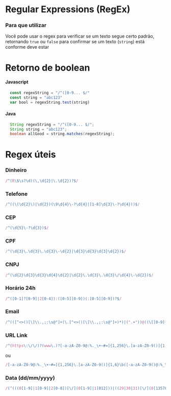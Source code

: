 # Regular Expressions (RegEx)
### Para que utilizar
Você pode usar o regex para verificar se um texto segue certo padrão, retornando `true` ou `false` para confirmar se um texto (`string`) está conforme deve estar

# Retorno de boolean
#### Javascript
```javascript
  const regexString = "/^([0-9... $/"
  const string = "abc123"
  var bool = regexString.test(string)
```
#### Java
```java
  String regexString = "/^([0-9... $/";
  String string = "abc123";
  boolean allGood = string.matches(regexString);
```
# Regex úteis

### Dinheiro
```javascript
/^(R\$\s?\d)(\,\d{2}|\.\d{2})?$/
```

### Telefone
```javascript
/^((\(\d{2}\)|\d{2})(\9\d{4}\-?\d{4}|[1-8]\d{3}\-?\d{4}))$/
```

### CEP
```javascript
/^(\d{5}\-?\d{3})$/
```

### CPF
```javascript
/^(\d{3}\.\d{3}\.\d{3}\-\d{2}|\d{3}\d{3}\d{3}\d{2})$/
```

### CNPJ
```javascript
/^(\d{2}\d{3}\d{3}\d{4}\d{2}|\d{2}\.\d{3}\.\d{3}\/\d{4}\-\d{2})$/
```

### Horário 24h
```javascript
/^([0-1]?[0-9]|2[0-4]):([0-5][0-9])(:[0-5][0-9])?$/
```

### Email
```javascript
/^(([^<>()[\]\\.,;:\s@"]+(\.[^<>()[\]\\.,;:\s@"]+)*)|(".+"))@((\[[0-9]{1,3}\.[0-9]{1,3}\.[0-9]{1,3}\.[0-9]{1,3}\])|(([a-zA-Z\-0-9]+\.)+[a-zA-Z]{2,}))$/
```

### URL Link
```javascript
/^(https\:\/\/)?(www\.)?[-a-zA-Z0-9@:%._\+~#=]{1,256}\.[a-zA-Z0-9()]{1,6}\b([-a-zA-Z0-9()@:%_\+.~#?&//=]*)$/
```
ou
```javascript
/[-a-zA-Z0-9@:%._\+~#=]{1,256}\.[a-zA-Z0-9()]{1,6}\b([-a-zA-Z0-9()@:%_\+.~#?&//=]*)/
```

### Data (dd/mm/yyyy)
```javascript
/(^(((0[1-9]|1[0-9]|2[0-8])[\/](0[1-9]|1[012]))|((29|30|31)[\/](0[13578]|1[02]))|((29|30)[\/](0[4,6,9]|11)))[\/](19|[2-9][0-9])\d\d$)|(^29[\/]02[\/](19|[2-9][0-9])(00|04|08|12|16|20|24|28|32|36|40|44|48|52|56|60|64|68|72|76|80|84|88|92|96)$)/
```
